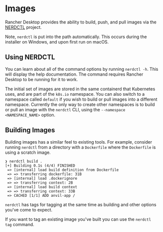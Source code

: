 ---
---

# Images

Rancher Desktop provides the ability to build, push, and pull images via the
[NERDCTL](https://github.com/containerd/nerdctl) project.

Note, `nerdctl` is put into the path automatically.  This occurs during the
installer on Windows, and upon first run on macOS.

## Using NERDCTL

You can learn about all of the command options by running `nerdctl -h`. This will
display the help documentation. The command requires Rancher Desktop to be running
for it to work.

The initial set of images are stored in the same containerd that Kubernetes uses,
and are part of the `k8s.io` namespace. You can also switch to a namespace called
`default` if you wish to build or pull images into a different namespace. Currently
the only way to create other namespaces is to build or pull an image with the
`nerdctl` CLI, using the `--namespace <NAMESPACE_NAME>` option.

## Building Images

Building images has a similar feel to existing tools. For example, consider
running `nerdctl` from a directory with a `Dockerfile` where the `Dockerfile` is
using a scratch image.

```console
❯ nerdctl build .
[+] Building 0.1s (4/4) FINISHED
 => [internal] load build definition from Dockerfile
 => => transferring dockerfile: 31B
 => [internal] load .dockerignore
 => => transferring context: 2B
 => [internal] load build context
 => => transferring context: 33B
 => CACHED [1/1] ADD anvil-app /
 ```

`nerdctl` has tags for tagging at the same time as building and other options you've
come to expect.

If you want to tag an existing image you've built you can use the `nerdctl tag`
command.